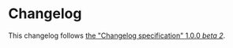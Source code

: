# Changelog
This changelog follows [the "Changelog specification" 1.0.0 *beta 2*](https://github.com/YaFou/Changelog-specification).
